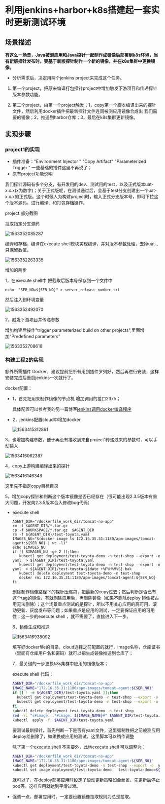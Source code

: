 
# 利用jenkins+harbor+k8s搭建起一套实时更新测试环境

## 场景描述

**有这么一场景，Java被测应用和Java探针一起制作成镜像后部署到k8s环境，当有新版探针发布时，要基于新版探针制作一个新的镜像，并在k8s集群中更换镜像。**

- 分析需求后，决定用两个jenkins   project来完成这个任务。

1. 第一个project，把原来编译打包探针project中增加触发下游项目和传递探针版本参数功能。

2. 第二个project，由第一个project触发；1，copy第一个脚本编译出来的探针文件，然后利用docker插件把最新探针文件连同被测应用镜像合成出 我们需要的镜像；2，推送到harbor仓库；3，最后在k8s集群更新镜像。



## 实现步骤

### project1的实现

-  插件准备："Environment Injector "  "Copy Artifact"   "Parameterized Trigger "  一些基础的插件这里不再说了；
-  原有project功能说明

​      我们探针源码有多个分支，有开发用的dev、测试用的test，以及正式版本uat-x.x.x(x为数字)；关于正式版呢，在测试通过后，会基于test分支创建出一个uat-x.x.x的正式版。这个时候人为构建project时，输入正式分支版本号，即可下拉这个版本源码，进行编译、和打包存档操作。

project 部分截图

拉取指定分支源码

![1563352085287](images/1563352085287.png)

编译和存档，编译在execute shell模块实现编译，并对版本参数处理，去掉uat-,只保留数值。

![1563352263335](images/1563352263335.png)

增加的两步

1，在execute  shell中 把截取后版本号保存到一个文件中

`echo  "SER_NO=${SER_NO}" > server_release_number.txt`

然后注入到环境变量

![1563352492070](images/1563352492070.png)

2，触发下游项目并传递参数

增加构建后操作"trigger parameterized build on other projects",里面增加"Predefined parameters"

![1563352708618](images/1563352708618.png)

### 构建工程2的实现

额外所需插件 Docker，建议提前把所有用到插件罗列好，然后再进行安装，这样安装完成后重启jenkins一次就行了。

docker配置：

- 1，首先把用来制作镜像的节点机  增加调用的接口2375；

  具体配置可以参考我的另一篇博客[jenkins调用docker编译程序](../jenkins/jenkins-slave-for-docker.md)

- 2，jenkins配置cloud中增加docker

  ![1563415312891](images/1563415312891.png)

  

3，也增加构建参数，便于再没有接收到来自project1传递过来的参数时，可以手动输入

![1563416062387](images/1563416062387.png)

4，copy上游构建编译出来的探针

![1563416146348](images/1563416146348.png)

这里先不指定copy目标目录

5，增加copy探针和判断这个版本镜像是否已经存在（很可能出现2.3.5版本有重大问题，开发向2.3.5版本合入修改bug代码）

- execute  shell

  ```
  AGENT_DIR="/dockerfile_work_dir/tomcat-no-app"
  rm -f $AGENT_DIR/*.tar.gz
  cp -f $WORKSPACE/*.tar.gz  $AGENT_DIR
  rm -f ${AGENT_DIR}/test-toyota.yaml
  IMAGES_NU="$(docker image ls 172.16.35.31:1180/apm-images/tomcat-agent:${SER_NO} | wc -l)"
  echo $IMAGES_NU
  if [[ $IMAGES_NU -ge 2 ]];then
     kubectl get deployment/test-toyota-demo -n test-shop --export -o  yaml  > ${AGENT_DIR}/test-toyota.yaml
     kubectl get deployment/test-toyota-demo -n test-shop --export -o  yaml  > ${AGENT_DIR}/test-toyota-${date +%F%H%M%S}.bak
     kubectl delete deployment test-toyota-demo -n test-shop
     docker rmi 172.16.35.31:1180/apm-images/tomcat-agent:${SER_NO} 
  fi   
  ```

  删除制作镜像路径下的探针压缩包，把最新的copy过去；然后判断是否已有这个tag的镜像，有就删除应用后，再删除镜像（如果不删除deploy 镜像被占用无法删除）；这个场景重点测试的是探针，所以不用关心应用的高可用、滚动更新、灰度发布等问题；如果重点是应用的测试，一定要保证应用的可用性；这一步的execute shell ，就不需要了，直接进入下一步。

  6，镜像生成和推送

  ![1563416938092](images/1563416938092.png)

  填写好dockerfile的目录，cloud选择之前配置的就行，image名称，仓库证书（里面有仓库用户名和密码）就可以把生成镜像推送到仓库了；

  7，最关键的一步更换k8s集群中应用的镜像版本；

  execute  shell 代码：

  ```bash
  AGENT_DIR="/dockerfile_work_dir/tomcat-no-app"
  IMAGE_NAME="172.16.35.31:1180/apm-images/tomcat-agent:${SER_NO}"
  if [[ ! -e ${AGENT_DIR}/test-toyota.yaml ]];then
    kubectl get deployment/test-toyota-demo -n test-shop --export -o  yaml  > ${AGENT_DIR}/test-toyota.yaml
    kubectl get deployment/test-toyota-demo -n test-shop --export -o  yaml  > ${AGENT_DIR}/test-toyota-${date +%F%H%M%S}.bak
  fi
  kubectl delete deployment test-toyota-demo -n test-shop
  sed -ri "s#image: .*#image: ${IMAGE_NAME}#" $AGENT_DIR/test-toyota.yaml
  kubectl  apply -f  $AGENT_DIR/test-toyota.yaml
  ```

  要测试最新探针，首先判断一下是否有yaml文件，这里强制性把之前被测应用deploy给删除了，如果换成应用的测试，这里脚本可以稍作调整

  除了第一个execute shell 不需要外，此地execute shell 可以调整为：

  ```bash
  AGENT_DIR="/dockerfile_work_dir/tomcat-no-app"
  IMAGE_NAME="172.16.35.31:1180/apm-images/tomcat-agent:${SER_NO}"
  kubectl get deployment/test-toyota-demo -n test-shop --export -o  yaml  > ${AGENT_DIR}/test-toyota-${date +%F%H%M%S}.bak
  kubectl set image deployment/test-toyota-demo   test-toyota-demo=${IMAGE_NAME}  -n  test-shop
  ```

  就可以了，在deploy部署应用时设定了滚动更新策略如金丝雀、先更新后停止pod等。这样应用就达到平滑过渡。

- 强调一点，部署应用时，一定要设置镜像拉取规则为总是拉取。



